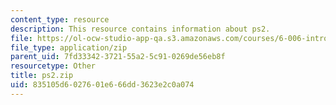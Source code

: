 ```yaml
---
content_type: resource
description: This resource contains information about ps2.
file: https://ol-ocw-studio-app-qa.s3.amazonaws.com/courses/6-006-introduction-to-algorithms-fall-2011/835105d6027601e666dd3623e2c0a074_ps2.zip
file_type: application/zip
parent_uid: 7fd33342-3721-55a2-5c91-0269de56eb8f
resourcetype: Other
title: ps2.zip
uid: 835105d6-0276-01e6-66dd-3623e2c0a074
---
```

